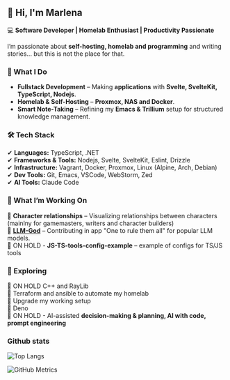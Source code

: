## 👋 Hi, I'm Marlena

💻 **Software Developer | Homelab Enthusiast | Productivity Passionate**

I’m passionate about **self-hosting, homelab and programming** and writing stories... but this is not the place for that.  

### 🚀 What I Do  
- **Fullstack Development** – Making **applications** with **Svelte, SvelteKit, TypeScript, Nodejs**.  
- **Homelab & Self-Hosting** – **Proxmox, NAS and Docker**.  
- **Smart Note-Taking** – Refining my **Emacs & Trillium** setup for structured knowledge management.  
<!--- **System Automation & Productivity** – Designing **AI-assisted planning tools** and automating workflows. -->

### 🛠 Tech Stack  
✔ **Languages:** TypeScript, .NET  
✔ **Frameworks & Tools:** Nodejs, Svelte, SvelteKit, Eslint, Drizzle  
✔ **Infrastructure:** Vagrant, Docker, Proxmox, Linux (Alpine, Arch, Debian)  
✔ **Dev Tools:** Git, Emacs, VSCode, WebStorm, Zed  
✔ **AI Tools:** Claude Code  

### 🎯 What I’m Working On
🔹 **Character relationships** – Visualizing relationships between characters (mainlny for gamemasters, writers and character builders)  
🔹 **[LLM-God](https://github.com/czhou578/llm-god)** – Contributing in app "One to rule them all" for popular LLM models.  
🔹 ON HOLD - **JS-TS-tools-config-example** – example of configs for TS/JS tools  
<!--
🔹 **Student Simulator** - game like Undertale graphic
🔹 **Project PLAG (programming languages as genus** - main thread is programming languages as character races
🔹 **Homelab Expansion** – Setting up some opensource services
🔹 **AI-Powered Time Management** – A tool for **task optimization and motivation tracking**
-->

### 📌 Exploring
🧪 ON HOLD C++ and RayLib  
🧪 Terraform and ansible to automate my homelab  
🧪 Upgrade my working setup  
🧪 Deno  
🧪 ON HOLD - AI-assisted **decision-making & planning, AI with code, prompt engineering**  
<!-- ✔ **Optimizing digital workflows & productivity systems**-->



### Github stats

![Top Langs](https://github-readme-stats.vercel.app/api/top-langs/?username=Lenerystia&size_weight=0.5&count_weight=0.5&theme=transparent)
<!--[![Lenerystia's GitHub stats](https://github-readme-stats.vercel.app/api?username=Lenerystia)](https://github.com/Lenerystia/github-readme-stats)-->


![GitHub Metrics](./metrics.svg)

